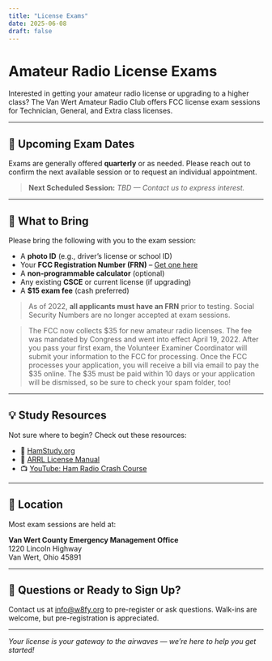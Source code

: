 ```yaml
---
title: "License Exams"
date: 2025-06-08
draft: false
---
```


# Amateur Radio License Exams

Interested in getting your amateur radio license or upgrading to a higher class? The Van Wert Amateur Radio Club offers FCC license exam sessions for Technician, General, and Extra class licenses.

---

## 📅 Upcoming Exam Dates

Exams are generally offered **quarterly** or as needed. Please reach out to confirm the next available session or to request an individual appointment.

> **Next Scheduled Session:** _TBD — Contact us to express interest._

---

## 📝 What to Bring

Please bring the following with you to the exam session:

- A **photo ID** (e.g., driver’s license or school ID)
- Your **FCC Registration Number (FRN)** – [Get one here](https://www.fcc.gov/wireless/support/universal-licensing-system-uls-resources/getting-fcc-registration-number-frn)
- A **non-programmable calculator** (optional)
- Any existing **CSCE** or current license (if upgrading)
- A **$15 exam fee** (cash preferred)

> As of 2022, **all applicants must have an FRN** prior to testing. Social Security Numbers are no longer accepted at exam sessions.

> The FCC now collects $35 for new amateur radio licenses. The fee was mandated by Congress and went into effect April 19, 2022. After you pass your first exam, the Volunteer Examiner Coordinator will submit your information to the FCC for processing. Once the FCC processes your application, you will receive a bill via email to pay the $35 online. The $35 must be paid within 10 days or your application will be dismissed, so be sure to check your spam folder, too! 

---

## 💡 Study Resources

Not sure where to begin? Check out these resources:

- 📘 [HamStudy.org](https://hamstudy.org)
- 📱 [ARRL License Manual](https://home.arrl.org/action/Store/Product-Details/productId/2003372286)
- 📺 [YouTube: Ham Radio Crash Course](https://www.youtube.com/c/HamRadioCrashCourse)

---

## 📍 Location

Most exam sessions are held at:

**Van Wert County Emergency Management Office**  
1220 Lincoln Highway  
Van Wert, Ohio 45891

---

## 📩 Questions or Ready to Sign Up?

Contact us at [info@w8fy.org](mailto:info@w8fy.org) to pre-register or ask questions. Walk-ins are welcome, but pre-registration is appreciated.

---

_Your license is your gateway to the airwaves — we’re here to help you get started!_

